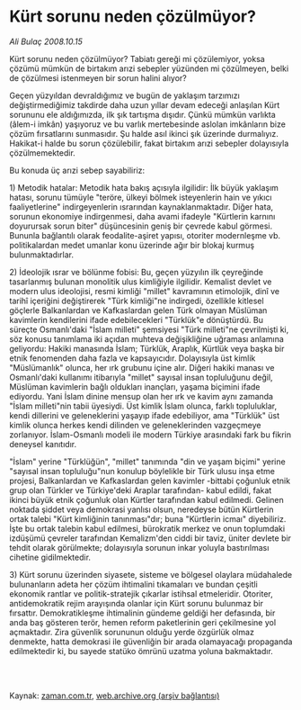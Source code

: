 # Kürt sorunu neden çözülmüyor?

*Ali Bulaç 2008.10.15*

<td class="columnist-detail">
<p>Kürt sorunu neden çözülmüyor? Tabiatı gereği mi çözülemiyor, yoksa çözümü mümkün de birtakım arızi sebepler yüzünden mi çözülmeyen, belki de çözülmesi istenmeyen bir sorun halini alıyor?</p>
<p>
<div id="haberMetinDiv">
<p>Geçen yüzyıldan devraldığımız ve bugün de yaklaşım tarzımızı değiştirmediğimiz takdirde daha uzun yıllar devam edeceği anlaşılan Kürt sorununu ele aldığımızda, ilk şık tartışma dışıdır. Çünkü mümkün varlıkta (âlem-i imkân) yaşıyoruz ve bu varlık mertebesinde aslolan imkânların bize çözüm fırsatlarını sunmasıdır. Şu halde asıl ikinci şık üzerinde durmalıyız. Hakikat-i halde bu sorun çözülebilir, fakat birtakım arızi sebepler dolayısıyla çözülmemektedir.
<p>Bu konuda üç arızi sebep sayabiliriz:
<p>1) Metodik hatalar: Metodik hata bakış açısıyla ilgilidir: İlk büyük yaklaşım hatası, sorunu tümüyle "teröre, ülkeyi bölmek isteyenlerin hain ve yıkıcı faaliyetlerine" indirgeyenlerin ısrarından kaynaklanmaktadır. Diğer hata, sorunun ekonomiye indirgenmesi, daha avami ifadeyle "Kürtlerin karnını doyurursak sorun biter" düşüncesinin geniş bir çevrede kabul görmesi. Bununla bağlantılı olarak feodalite-aşiret yapısı, otoriter modernleşme vb. politikalardan medet umanlar konu üzerinde ağır bir blokaj kurmuş bulunmaktadırlar. 
<p>2) İdeolojik ısrar ve bölünme fobisi: Bu, geçen yüzyılın ilk çeyreğinde tasarlanmış bulunan monolitik ulus kimliğiyle ilgilidir. Kemalist devlet ve modern ulus ideolojisi, resmi kimliği "millet" kavramının etimolojik, dinî ve tarihî içeriğini değiştirerek "Türk kimliği"ne indirgedi, özellikle kitlesel göçlerle Balkanlardan ve Kafkaslardan gelen Türk olmayan Müslüman kavimlerin kendilerini ifade edebilecekleri "Türklük"e dönüştürdü. Bu süreçte Osmanlı'daki "İslam milleti" şemsiyesi "Türk milleti"ne çevrilmişti ki, söz konusu tanımlama iki açıdan muhteva değişikliğine uğraması anlamına geliyordu: Hakiki manasında İslam; Türklük, Araplık, Kürtlük veya başka bir etnik fenomenden daha fazla ve kapsayıcıdır. Dolayısıyla üst kimlik "Müslümanlık" olunca, her ırk grubunu içine alır. Diğeri hakiki manası ve Osmanlı'daki kullanımı itibarıyla "millet" sayısal insan topluluğunu değil, Müslüman kavimlerin bağlı oldukları inançları, yaşama biçimini ifade ediyordu. Yani İslam dinine mensup olan her ırk ve kavim aynı zamanda "İslam milleti"nin tabii üyesiydi. Üst kimlik İslam olunca, farklı topluluklar, kendi dillerini ve geleneklerini yaşayıp ifade edebiliyor, ama "Türklük" üst kimlik olunca herkes kendi dilinden ve geleneklerinden vazgeçmeye zorlanıyor. İslam-Osmanlı modeli ile modern Türkiye arasındaki fark bu fikrin deneysel kanıtıdır.
<p>"İslam" yerine "Türklüğün", "millet" tanımında "din ve yaşam biçimi" yerine "sayısal insan topluluğu"nun konulup böylelikle bir Türk ulusu inşa etme projesi, Balkanlardan ve Kafkaslardan gelen kavimler -bittabi çoğunluk etnik grup olan Türkler ve Türkiye'deki Araplar tarafından- kabul edildi, fakat ikinci büyük etnik çoğunluk olan Kürtler tarafından kabul edilmedi. Gelinen noktada şiddet veya demokrasi yanlısı olsun, neredeyse bütün Kürtlerin ortak talebi "Kürt kimliğinin tanınması"dır; buna "Kürtlerin icmaı" diyebiliriz. İşte bu ortak talebin kabul edilmesi, bürokratik merkez ve onun toplumdaki izdüşümü çevreler tarafından Kemalizm'den ciddi bir taviz, üniter devlete bir tehdit olarak görülmekte; dolayısıyla sorunun inkar yoluyla bastırılması cihetine gidilmektedir.
<p>3) Kürt sorunu üzerinden siyasete, sisteme ve bölgesel olaylara müdahalede bulunanların adeta her çözüm ihtimalini tıkamaları ve bundan çeşitli ekonomik rantlar ve politik-stratejik çıkarlar istihsal etmeleridir. Otoriter, antidemokratik rejim arayışında olanlar için Kürt sorunu bulunmaz bir fırsattır. Demokratikleşme ihtimalinin gündeme geldiği her defasında, bir anda baş gösteren terör, hemen reform paketlerinin geri çekilmesine yol açmaktadır. Zira güvenlik sorununun olduğu yerde özgürlük olmaz denmekte, hatta demokrasi ile güvenliğin bir arada olamayacağı propaganda edilmektedir ki, bu sayede statüko ömrünü uzatma yoluna bakmaktadır.</p></p></p></p></p></p></div>
</p>


<p><br>
		 </br></p></td>

Kaynak: [zaman.com.tr](http://zaman.com.tr/yazar.do?yazino=749345), [web.archive.org (arşiv bağlantısı)](http://web.archive.org/web/20120314190722/http://www.zaman.com.tr/yazar.do?yazino=749345)
